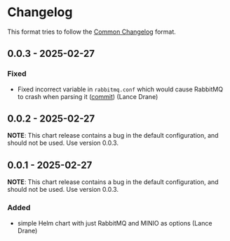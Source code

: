 # Changelog

This format tries to follow the [Common Changelog](https://common-changelog.org/) format.

## 0.0.3 - 2025-02-27

### Fixed

- Fixed incorrect variable in `rabbitmq.conf` which would cause RabbitMQ to crash when parsing it ([commit](https://github.com/INTERSECT-SDK/helm-charts/commit/80cb8997d19343712ccbaba5cbd366ef755654c7)) (Lance Drane)

## 0.0.2 - 2025-02-27

**NOTE**: This chart release contains a bug in the default configuration, and should not be used. Use version 0.0.3.

## 0.0.1 - 2025-02-27

**NOTE**: This chart release contains a bug in the default configuration, and should not be used. Use version 0.0.3.

### Added
- simple Helm chart with just RabbitMQ and MINIO as options (Lance Drane)
